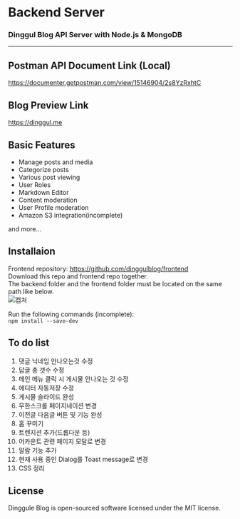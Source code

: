 # Backend Server
### Dinggul Blog API Server with Node.js &amp; MongoDB
------
## Postman API Document Link (Local)
<https://documenter.getpostman.com/view/15146904/2s8YzRxhtC>

## Blog Preview Link
<https://dinggul.me>

## Basic Features
+ Manage posts and media
+ Categorize posts
+ Various post viewing
+ User Roles
+ Markdown Editor
+ Content moderation
+ User Profile moderation
+ Amazon S3 integration(incomplete)

and more...

## Installaion
Frontend repository: <https://github.com/dinggulblog/frontend> <br>
Download this repo and frontend repo together.<br>
The backend folder and the frontend folder must be located on the same path like below.<br>
![캡처](https://user-images.githubusercontent.com/56054637/206503039-3351861d-b55c-4146-a781-dbde6cdc32cd.PNG)

Run the following commands (incomplete):<br>
``` npm install --save-dev ```

## To do list
  1. 댓글 닉네임 안나오는것 수정
  2. 답글 총 갯수 수정
  3. 메인 메뉴 클릭 시 게시물 안나오는 것 수정
  4. 에디터 자동저장 수정
  5. 게시물 슬라이드 완성
  6. 무한스크롤 페이지네이션 변경
  7. 이전글 다음글 버튼 및 기능 완성
  8. 홈 꾸미기
  9. 트렌지션 추가(드롭다운 등)
  10. 어카운트 관련 페이지 모달로 변경
  11. 알람 기능 추가
  12. 현재 사용 중인 Dialog를 Toast message로 변경
  13. CSS 정리

## License
Dinggule Blog is open-sourced software licensed under the MIT license.
